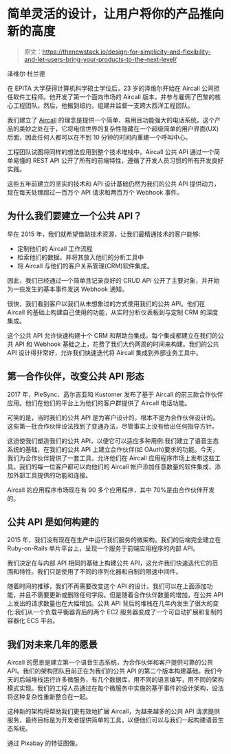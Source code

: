# 简单灵活的设计，让用户将你的产品推向新的高度

> 原文：<https://thenewstack.io/design-for-simplicity-and-flexibility-and-let-users-bring-your-products-to-the-next-level/>

泽维尔·杜兰德

在 EPITA 大学获得计算机科学硕士学位后，23 岁的泽维尔开始在 Aircall 公司担任软件工程师。他开发了第一个面向市场的 Aircall 版本，并参与雇佣了巴黎的核心工程团队。然后，他搬到纽约，组建并监督一支跨大西洋工程团队。

我们建立了 [Aircall](https://aircall.io/) 的理念是提供一个简单、易用且功能强大的电话系统。这个产品的美妙之处在于，它将电信世界的复杂性隐藏在一个超级简单的用户界面(UX)后面，因此任何人都可以在不到 10 分钟的时间内重建一个呼叫中心。

工程团队试图将同样的想法应用到整个技术堆栈中。Aircall 公共 API 通过一个简单易懂的 REST API 公开了所有的前端特性，遵循了开发人员习惯的所有开发良好实践。

这些五年前建立的坚实的技术和 API 设计基础仍然为我们的公共 API 提供动力，现在每天处理超过一百万个 API 请求和两百万个 Webhook 事件。

## 为什么我们要建立一个公共 API？

早在 2015 年，我们就希望借助技术资源，让我们最精通技术的客户能够:

*   定制他们的 Aircall 工作流程
*   检索他们的数据，并将其放入他们的分析工具中
*   将 Aircall 与他们的客户关系管理(CRM)软件集成。

因此，我们已经通过一个简单且记录良好的 CRUD API 公开了主要对象，并开始为一些发生的基本事件发送 Webhook 通知。

很快，我们看到客户以我们从未想象过的方式使用我们的公共 API。他们在 Aircall 的基础上构建自己使用的功能，从实时分析仪表板到与定制 CRM 的深度集成。

这个公共 API 允许快速构建十个 CRM 和帮助台集成。每个集成都建立在我们的公共 API 和 Webhook 基础之上，花费了我们大约两周的时间来构建。我们的公共 API 设计得非常好，允许我们快速迭代将 Aircall 集成到外部业务工具中。

## 第一合作伙伴，改变公共 API 形态

2017 年，PieSync、高尔吉亚和 Kustomer 发布了基于 Aircall 的前三款合作伙伴应用。他们在他们的平台上为他们的客户群提供了 Aircall 电话功能。

可笑的是，当时我们的公共 API 是为客户设计的，根本不是为合作伙伴设计的。这些第一批合作伙伴设法找到了变通办法，尽管事实上没有给出任何指导方针。

这迫使我们塑造我们的公共 API，以便它可以适应多种用例:我们建立了语音生态系统的基础，在我们的公共 API 上建立合作伙伴(如 OAuth)要求的功能。今天，我们为合作伙伴提供了一套工具，允许他们在 Aircall 应用程序市场上发布这些工具。我们的每一位客户都可以向他们的 Aircall 帐户添加任意数量的软件集成，添加外部工具提供的功能和连接。

Aircall 的应用程序市场现在有 90 多个应用程序，其中 70%是由合作伙伴开发的。

## 公共 API 是如何构建的

2015 年，我们没有现在在生产中运行我们服务的微架构。我们的后端完全建立在 Ruby-on-Rails 单片平台上，呈现一个服务于前端应用程序的内部 API。

我们决定在与内部 API 相同的基础上构建公共 API，这允许我们快速迭代它的范围和特性。我们只是使用了不同的序列化器和自制的限速中间件。

随着时间的推移，我们不再需要改变这个 API 的设计。我们可以在上面添加功能，并且不需要更新或删除任何字段。但是随着合作伙伴数量的增加，在公共 API 上发出的请求数量也在大幅增加。公共 API 背后的堆栈在几年内发生了很大的变化:我们从一个负载平衡器背后的两个 EC2 服务器变成了一个可自动扩展和复制的容器化 ECS 平台。

## 我们对未来几年的愿景

Aircall 的愿景是建立第一个语音生态系统，为合作伙伴和客户提供可靠的公共 API。我们的架构团队目前正在为我们的公共 API 的第二个版本构建基础。我们今天的后端堆栈运行许多微服务，有几个数据库，用不同的语言编写，用不同的架构模式实现。我们的工程人员通过在每个微服务中实施的基于事件的设计架构，设法将这种复杂性重新整合在一起。

这种新的架构将帮助我们更有效地扩展 Aircall，为越来越多的公共 API 请求提供服务，最终目标是为开发者提供简单的工具，以便他们可以与我们一起构建语音生态系统。

通过 Pixabay 的特征图像。

<svg xmlns:xlink="http://www.w3.org/1999/xlink" viewBox="0 0 68 31" version="1.1"><title>Group</title> <desc>Created with Sketch.</desc></svg>
